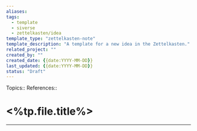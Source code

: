 ```yaml
---
aliases: 
tags:
  - template
  - siverse
  - zettelkasten/idea
template_type: "zettelkasten-note"
template_description: "A template for a new idea in the Zettelkasten."
related_project: ""
created_by: ""
created_date: {{date:YYYY-MM-DD}}
last_updated: {{date:YYYY-MM-DD}}
status: "Draft"
---
```

Topics:: 
References:: 

# <%tp.file.title%>
---
